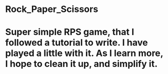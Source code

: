 # Rock_Paper_Scissors
# Super simple RPS game, that I followed a tutorial to write.  I have played a little with it.  As I learn more, I hope to clean it up, and simplify it.
